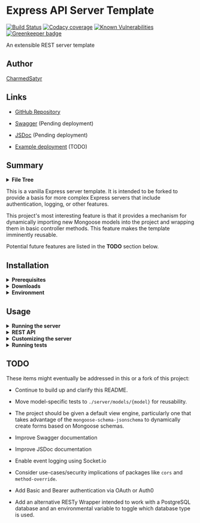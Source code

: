 # Express API Server Template

[![Build Status](https://travis-ci.com/CharmedSatyr/express-pug-server.svg?branch=master)](https://travis-ci.com/CharmedSatyr/express-pug-server)
[![Codacy coverage](https://img.shields.io/codacy/coverage/737076e62d8e4d65ac567f2ee77afd0b.svg)](https://app.codacy.com/project/CharmedSatyr/express-pug-server/dashboard)
[![Known Vulnerabilities](https://dev.snyk.io/test/github/CharmedSatyr/express-pug-server/badge.svg)](https://dev.snyk.io/test/github/CharmedSatyr/express-pug-server/)
[![Greenkeeper badge](https://badges.greenkeeper.io/CharmedSatyr/express-pug-server.svg)](https://greenkeeper.io/)

An extensible REST server template

## Author

[CharmedSatyr](https://keybase.io/charmedsatyr)

## Links

- [GitHub Repository](https://github.com/CharmedSatyr/express-pug-server)

- [Swagger]() (Pending deployment)

- [JSDoc]() (Pending deployment)

- [Example deployment]() (TODO)

## Summary

<details>
  <summary>
   <b>File Tree</b>
  </summary>

```
.
├── config
│   ├── jsdoc.config.json
│   └── swagger.json
├── .env
├── .eslintignore
├── .eslintrc.json
├── .gitignore
├── index.js
├── LICENSE
├── .nvmrc
├── package.json
├── package-lock.json
├── .prettierrc.js
├── Procfile
├── README.md
├── server
│   ├── controllers
│   │   └── index.js
│   ├── index.js
│   ├── middleware
│   │   ├── 404.js
│   │   ├── 500.js
│   │   ├── model-finder.js
│   │   └── __tests__
│   │       ├── 404.test.js
│   │       ├── 500.test.js
│   │       └── model-finder.test.js
│   ├── models
│   │   ├── book
│   │   │   ├── book.js
│   │   │   └── book.model.js
│   │   └── resty-wrapper.js
│   ├── routes
│   │   ├── index.js
│   │   └── __tests__
│   │       └── index.test.js
│   └── __tests__
│       ├── index.test.js
│       └── supergoose.js
└── .travis.yml

10 directories, 30 files

```

</details>

This is a vanilla Express server template. It is intended to be forked to provide a basis for more complex Express servers that include authentication, logging, or other features.

This project's most interesting feature is that it provides a mechanism for dynamically importing new Mongoose models into the project and wrapping them in basic controller methods. This feature makes the template imminently reusable.

Potential future features are listed in the **TODO** section below.

## Installation

<details>
  <summary>
    <b>Prerequisites</b>
  </summary>

1. [Node.js](https://nodejs.org/en/) version 11.8.0 (Recommended: use [nvm](https://github.com/nvm-sh/nvm) to manage Node installations)

1. [npm](https://www.npmjs.com/get-npm) (distributed with Node.js) or [yarn](https://yarnpkg.com/en/)

1. [MongoDB](https://docs.mongodb.com/manual/installation/index.html)

</details>

<details>
  <summary>
    <b>Downloads</b>
  </summary>

1. Fork this project to your GitHub account.

2. Clone the repo to you local filesystem using the appropriate links for your username.

Using **ssh**:

```bash
git clone git@github.com:[Your-Username]/express-pug-server.git
```

Using **https**:

```bash
git clone https://github.com/[Your-Username]/express-pug-server.git
```

You can also download and uppack the `zip` file.

2. Navigate into the project directory.

```bash
cd express-pug-server
```

3. Install the project's dependencies

Using **npm**:

```bash
npm i
```

Using **yarn**:

```bash
yarn install
```

</details>

<details>
  <summary>
    <b>Environment</b>
  </summary>

In the project folder, create a `.env` file to hold private environmental variables and an empty `data` folder to hold your local database. Do _not_ commit either to version control.

Create entries in your `.env` file for:

- `MONGODB_URI`

- `PORT`

Good default values for the current server (which uses a `books` model) are:

```bash
# .env

MONGODB_URI=mongodb://localhost:27017/books
PORT=3000
```

</details>

## Usage

<details>
  <summary>
    <b>Running the server</b>
  </summary>

1. Start the MongoDB database in your project root. The command will probably look like:

```bash
mongod --dbpath=./data --port 27017
```

2. Start the Node process with `npm run start` or `npm run watch:server`.

3. If you want to use BrowserSync, start it with `npm run watch:ui`.

Output in the terminal should confirm the processes are running.

</details>

<details>
  <summary>
    <b>REST API</b>
  </summary>

API routes for this server look like `/api/v1/{model}`.

```javascript
router.get('/', c.index);
router.get('/api/v1/:model', c.getRecords);
router.get('/api/v1/:model/:id', c.getRecords);
router.post('/api/v1/:model', c.createRecord);
router.put('/api/v1/:model/:id', c.updateRecord);
router.patch('/api/v1/:model/:id', c.patchRecord);
router.delete('/api/v1/:model/:id', c.deleteRecord);
```

The dynamic `:model` in these routes is automatically interpolated by the `model-finder` middleware at `./server/middleware/model-finder.js`.

The RESTy Wrapper at `./server/models/rest-wrapper.js`, when instantiated on the model `./server/models/{model}/{model}.js`, will allow a number of operations that correspond to the methods by which they are accessed in the API routes.

These methods are as follows:

- `get(id?)` → If an `id` argument is provided, this method will return a Promise that resolves to a single document object. If no `id` argument is provided, this method will return a Promise that resolves to an array of all the collection's documents.

- `post(obj)` → This method takes a document object and returns a Promise that resolves to the posted document, which has been added to the database.

- `patch(id, obj)` → This method takes `id` and `obj` arguments and updates a document with the given `id` with the `obj` in the collection. No new documents will be created. The method returns a Promise that resolves to the updated document.

- `put(id, obj)` → This method takes `id` and `obj` arguments and updates the document with the given `id` in the collection with the `obj`. If an object with the given `id` does not exist, it will be created. The method returns a Promise that resolves to the updated document.

- `delete(id)` → The method takes an `id` argument, deletes the document from the collection, and returns a Promise that resolves to the deleted document.

</details>

<details>
  <summary>
    <b>Customizing the server</b>
  </summary>

### Adding a model

Because routes interpolate the names of their models when accessed, it is necessary to name the model and its parent folder to match the intended routes.

**Example:** Adding a `book` model

1. Create a folder for your model inside `./server/models/`. It should be named for the route that should be used to access it. For example, a `book` model that should be accessed on the route `/api/v1/book` requires the folder `book` at `./server/models/book`.

1. Within the `book` folder, create a Mongoose schema and instantitate a Mongoose model from it. This might be done in a file named `./server/models/book/book.model.js`, but the name here isn't as important.

1. To wrap the model in Mongoose-ready controller methods named for the REST methods by which they are accessed, instantiate an instance of the RESTy wrapper (exported from `./server/models/resty-wrapper.js`) with the Mongoose model and export it. That will look like:

```javascript
const book = new RESTyWrapper(BookModel);

module.exports = book;
```

The `book` model can now be accessed at `/api/v1/book` and will respond to REST requests as described above.

</details>

<details>
  <summary>
    <b>Running tests</b>
  </summary>

The current setup with the `book` model can be tested with the following commands:

- `npm run test`
- `npm run watch:test`
- `npm run lint`

Custom models will require their own tests, but those tests will likely be very similar! It might be possible to make testing more modular or automatic (based on interpolation from the `./server/models/{model}`) in the future.

</details>

## TODO

These items might eventually be addressed in this or a fork of this project:

- Continue to build up and clarify this README.

- Move model-specific tests to `./server/models/{model}` for reusability.

- The project should be given a default view engine, particularly one that takes advantage of the `mongoose-schema-jsonschema` to dynamically create forms based on Mongoose schemas.

- Improve Swagger documentation

- Improve JSDoc documentation

- Enable event logging using Socket.io

- Consider use-cases/security implications of packages like `cors` and `method-override`.

- Add Basic and Bearer authentication via OAuth or Auth0

- Add an alternative RESTy Wrapper intended to work with a PostgreSQL database and an environmental variable to toggle which database type is used.
